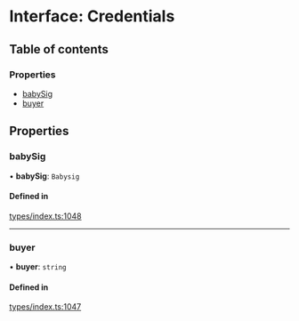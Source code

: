 # Interface: Credentials

## Table of contents

### Properties

- [babySig](Credentials.md#babysig)
- [buyer](Credentials.md#buyer)

## Properties

### babySig

• **babySig**: `Babysig`

#### Defined in

[types/index.ts:1048](https://github.com/nevermined-io/react-components/blob/8455fbd/catalog/src/types/index.ts#L1048)

___

### buyer

• **buyer**: `string`

#### Defined in

[types/index.ts:1047](https://github.com/nevermined-io/react-components/blob/8455fbd/catalog/src/types/index.ts#L1047)
